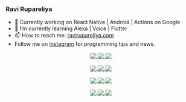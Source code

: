 ### Ravi Rupareliya

- 🔭 Currently working on React Native | Android | Actions on Google
- 🌱 I’m currently learning Alexa | Voice | Flutter
- 📫 How to reach me: [ravirupareliya.com](https://ravirupareliya.com)
- Follow me on [Instagram](https://www.instagram.com/ravi.rupareliya/) for programming tips and news.

<a href="https://www.instagram.com/ravi.rupareliya/" target="_blank">
<!-- insta-feed:START-->
<p align="center">
<img align="center" src=https://scontent-iad3-1.cdninstagram.com/v/t51.2885-15/e35/s150x150/122425343_1572645589603046_1626634953961554534_n.jpg?_nc_ht=scontent-iad3-1.cdninstagram.com&_nc_cat=102&_nc_ohc=ny5r-dT__JEAX_22wBs&tp=15&oh=3703034790da30e098464e4b6fd639bc&oe=5FDFAF41 />
<img align="center" src=https://scontent-iad3-1.cdninstagram.com/v/t51.2885-15/e35/s150x150/119738360_171946631175661_8308691936849414239_n.jpg?_nc_ht=scontent-iad3-1.cdninstagram.com&_nc_cat=101&_nc_ohc=gdU9g26pwdcAX-R5Q21&tp=15&oh=fc51e68c56afea0af7fa9f47a478bf42&oe=5FDEAB5D />
<img align="center" src=https://scontent-iad3-1.cdninstagram.com/v/t51.2885-15/e35/s150x150/119471335_3325605627530848_5783608158621298966_n.jpg?_nc_ht=scontent-iad3-1.cdninstagram.com&_nc_cat=104&_nc_ohc=b_AgdUnyhDoAX_LsBSJ&tp=15&oh=743a80a2c525602798d0988c705a2d2f&oe=5FDF2801 />
</p>
<p align="center">
<img align="center" src=https://scontent-iad3-1.cdninstagram.com/v/t51.2885-15/e35/s150x150/118735524_155532192843864_2438830621806811548_n.jpg?_nc_ht=scontent-iad3-1.cdninstagram.com&_nc_cat=100&_nc_ohc=p61UAQvOrSsAX-TMzgQ&tp=15&oh=ffc857d4393d613b51aef6370899adbd&oe=5FE0E8EE />
<img align="center" src=https://scontent-iad3-1.cdninstagram.com/v/t51.2885-15/e35/s150x150/118358282_793232521422249_4194198869826492121_n.jpg?_nc_ht=scontent-iad3-1.cdninstagram.com&_nc_cat=109&_nc_ohc=M_b1PatAAmoAX-vzgts&tp=15&oh=417087dc08957552d60302b5392a387a&oe=5FDFB9BC />
<img align="center" src=https://scontent-iad3-1.cdninstagram.com/v/t51.2885-15/e35/s150x150/118083536_653646245259286_4437462516989252087_n.jpg?_nc_ht=scontent-iad3-1.cdninstagram.com&_nc_cat=110&_nc_ohc=LqdfQAxTahQAX-64tb5&tp=15&oh=6eb964e6ddf3649368cd081d9cc438e2&oe=5FE0295C />
</p>
<p align="center">
<img align="center" src=https://scontent-iad3-1.cdninstagram.com/v/t51.2885-15/e35/s150x150/118175330_604822603490734_6882222491011634628_n.jpg?_nc_ht=scontent-iad3-1.cdninstagram.com&_nc_cat=110&_nc_ohc=wvKaNM_ytU0AX9dKcpp&tp=15&oh=443bd4a95229c5a58653a275a986510a&oe=5FDE5E77 />
<img align="center" src=https://scontent-iad3-1.cdninstagram.com/v/t51.2885-15/e35/s150x150/117801930_118850686597100_8281062695853943386_n.jpg?_nc_ht=scontent-iad3-1.cdninstagram.com&_nc_cat=108&_nc_ohc=dxXvVmUIQ1YAX-q6zQQ&tp=15&oh=a6626f0c326ffb8252b90d94dbc4502e&oe=5FDED040 />
<img align="center" src=https://scontent-iad3-1.cdninstagram.com/v/t51.2885-15/e35/s150x150/117867292_2771207523148452_3241414180657952736_n.jpg?_nc_ht=scontent-iad3-1.cdninstagram.com&_nc_cat=100&_nc_ohc=vYATfuJKLJMAX8mFluX&tp=15&oh=7dd28374679760b3f9db0ad40e342112&oe=5FDE68A1 />
</p>
<p align="center">
<img align="center" src=https://scontent-iad3-1.cdninstagram.com/v/t51.2885-15/e35/s150x150/117931678_793632161399712_7562658963115355616_n.jpg?_nc_ht=scontent-iad3-1.cdninstagram.com&_nc_cat=100&_nc_ohc=RPPxQG-HGDIAX-iF9RJ&tp=15&oh=ce857e5ea904d1cfba94e24deb5ed2fc&oe=5FE06837 />
<img align="center" src=https://scontent-iad3-1.cdninstagram.com/v/t51.2885-15/e35/s150x150/117747115_220949032661980_1081920512424702093_n.jpg?_nc_ht=scontent-iad3-1.cdninstagram.com&_nc_cat=104&_nc_ohc=Qf1nQZ43v64AX-4dBZ3&tp=15&oh=c9136bc186064d8cd8ebe6651ca64b4f&oe=5FE1D496 />
<img align="center" src=https://scontent-iad3-1.cdninstagram.com/v/t51.2885-15/e35/s150x150/117564950_167171931547080_7523565149947571776_n.jpg?_nc_ht=scontent-iad3-1.cdninstagram.com&_nc_cat=100&_nc_ohc=-0gyW6TwE4MAX8xWfsE&tp=15&oh=37eaa3e6bcfa7db22778e11c6372feeb&oe=5FE104DD />
</p>

<!-- insta-feed:END-->
</a>
